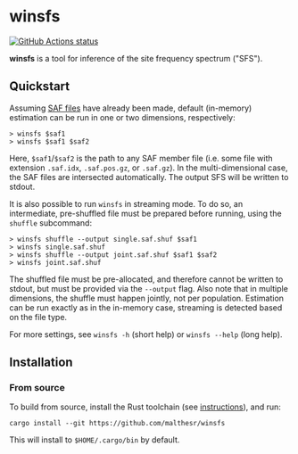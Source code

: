 # winsfs

[![GitHub Actions status](https://github.com/malthesr/winsfs/workflows/CI/badge.svg)](https://github.com/malthesr/winsfs/actions)

**winsfs** is a tool for inference of the site frequency spectrum ("SFS"). 

## Quickstart

Assuming [SAF files][saf] have already been made, default (in-memory) estimation can be run in one or two dimensions, respectively:

```shell
> winsfs $saf1
> winsfs $saf1 $saf2
```

Here, `$saf1`/`$saf2` is the path to any SAF member file (i.e. some file with extension `.saf.idx`, `.saf.pos.gz`, or `.saf.gz`). In the multi-dimensional case, the SAF files are intersected automatically. The output SFS will be written to stdout.

It is also possible to run `winsfs` in streaming mode. To do so, an intermediate, pre-shuffled file must be prepared before running, using the `shuffle` subcommand:

```shell
> winsfs shuffle --output single.saf.shuf $saf1
> winsfs single.saf.shuf
> winsfs shuffle --output joint.saf.shuf $saf1 $saf2
> winsfs joint.saf.shuf
```

The shuffled file must be pre-allocated, and therefore cannot be written to stdout, but must be provided via the `--output` flag. Also note that in multiple dimensions, the shuffle must happen jointly, not per population. Estimation can be run exactly as in the in-memory case, streaming is detected based on the file type.

For more settings, see `winsfs -h` (short help) or `winsfs --help` (long help).

## Installation

### From source

To build from source, install the Rust toolchain (see [instructions][rust-installation]), and run:

```
cargo install --git https://github.com/malthesr/winsfs
```

This will install to `$HOME/.cargo/bin` by default.

[saf]: http://www.popgen.dk/angsd/index.php/Safv3
[rust-installation]: https://www.rust-lang.org/tools/install